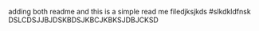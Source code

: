 adding both readme and 
this is a simple read me filedjksjkds
#slkdkldfnsk
DSLCDSJJBJDSKBDSJKBCJKBKSJDBJCKSD